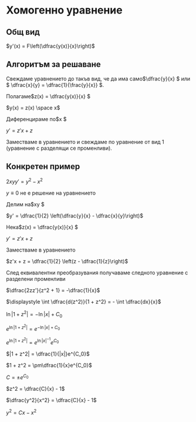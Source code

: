 # Хомогенно уравнение

## Общ вид

$y'(x) = F\left(\dfrac{y(x)}{x}\right)$

## Алгоритъм за решаване

Свеждаме уравнението до такъв вид, че да има само$\dfrac{y}{x} $ или $ \dfrac{x}{y} = \dfrac{1}{\frac{y}{x}} $.

Полагаме$z(x) = \dfrac{y(x)}{x} $

$y(x) = z(x) \space x$

Диференцираме по$x $

$y' = z'x + z$

Заместваме в уравнението и свеждаме по уравнение от вид 1 (уравнение с разделящи се променливи).

## Конкретен пример

$2xyy' = y^2 - x^2$

$y \equiv 0$ не е решение на уравнението

Делим на$xy $

$y' = \dfrac{1}{2} \left(\dfrac{y}{x} - \dfrac{x}{y}\right)$

Нека$z(x) = \dfrac{y(x)}{x} $

$y' = z'x + z$

Заместваме в уравнението

$z'x + z = \dfrac{1}{2} \left(z - \dfrac{1}{z}\right)$

След еквивалентни преобразувания получаваме следното уравнение с разделени променливи

$\dfrac{2zz'}{z^2 + 1} = -\dfrac{1}{x}$

$\displaystyle \int \dfrac{d(z^2)}{1 + z^2} = - \int \dfrac{dx}{x}$

$\ln|1 + z^2| = -\ln|x| + C_0$

$e^{\ln|1 + z^2|} = e^{-\ln|x| + C_0}$

$e^{\ln|1 + z^2|} = e^{\ln|x|^{-1}}e^{C_0}$

$|1 + z^2| = \dfrac{1}{|x|}e^{C_0}$

$1 + z^2 = \pm\dfrac{1}{x}e^{C_0}$

$C = \pm e^{C_0}$

$z^2 = \dfrac{C}{x} - 1$

$\dfrac{y^2}{x^2} = \dfrac{C}{x} - 1$

$y^2 = Cx - x^2$